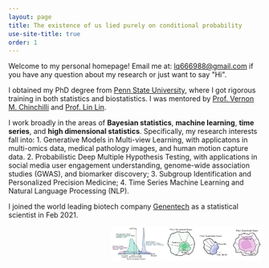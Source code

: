 ```yaml
---
layout: page
title: The existence of us lied purely on conditional probability
use-site-title: true
order: 1
---
```



Welcome to my personal homepage! Email me at: lq666988@gmail.com if you have any question about my research or just want to say "Hi". 

I obtained my PhD degree from [Penn State University](https://www.psu.edu), where I got rigorous training in both statistics and biostatistics. I was mentored by [Prof. Vernon M. Chinchilli](https://pennstate.pure.elsevier.com/en/persons/vernon-chinchilli) and [Prof. Lin Lin](http://www.personal.psu.edu/lul37/index.html). 

I work broadly in the areas of **Bayesian statistics**, **machine learning**, **time series**, and **high dimensional statistics**. Specifically, my research interests fall into: 1. Generative Models in Multi-view Learning, with applicatons in multi-omics data, medical pathology images, and human motion capture data. 2. Probabilistic Deep Multiple Hypothesis Testing, with applications in social media user engagement understanding, genome-wide association studies (GWAS), and biomarker discovery; 3. Subgroup Identification and Personalized Precision Medicine; 4. Time Series Machine Learning and Natural Language Processing (NLP).

I joined the world leading biotech company [Genentech](https://www.gene.com) as a statistical scientist in Feb 2021.

<img align="right" src="/assets/img/bayesian_dl.png" alt="" width="300">


